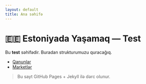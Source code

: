 ```yaml
---
layout: default
title: Ana səhifə
---
```


# 🇪🇪 Estoniyada Yaşamaq — Test
Bu **test** səhifədir. Buradan strukturumuzu quracağıq.

- [Qanunlar](./qanunlar.md)
- [Marketlər](./marketler.md)

> Bu sayt GitHub Pages + Jekyll ilə dərc olunur.
